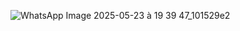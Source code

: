 ![WhatsApp Image 2025-05-23 à 19 39 47_101529e2](https://github.com/user-attachments/assets/c9b2359b-e381-4128-a15c-b4ad80fd7ce3)
